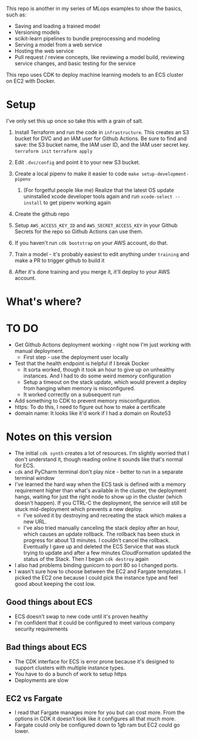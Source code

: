 This repo is another in my series of MLops examples to show the basics, such as:
* Saving and loading a trained model
* Versioning models
* scikit-learn pipelines to bundle preprocessing and modeling
* Serving a model from a web service
* Hosting the web service
* Pull request / review concepts, like reviewing a model build, reviewing service changes, and basic testing for the service

This repo uses CDK to deploy machine learning models to an ECS cluster on EC2 with Docker.

# Setup

I've only set this up once so take this with a grain of salt.

1. Install Terraform and run the code in `infrastructure`. This creates an S3 bucket for DVC and an IAM user for Github Actions. Be sure to find and save: the S3 bucket name, the IAM user ID, and the IAM user secret key. `terraform init` `terraform apply`
1. Edit `.dvc/config` and point it to your new S3 bucket.
1. Create a local pipenv to make it easier to code `make setup-development-pipenv`
   1. (For forgetful people like me) Realize that the latest OS update uninstalled xcode developer tools again and run `xcode-select --install` to get pipenv working again
1. Create the github repo 
   
1. Setup `AWS_ACCESS_KEY_ID` and `AWS_SECRET_ACCESS_KEY` in your Github Secrets for the repo so Github Actions can use them.
1. If you haven't run `cdk bootstrap` on your AWS account, do that.
1. Train a model - it's probably easiest to edit anything under `training` and make a PR to trigger github to build it
1. After it's done training and you merge it, it'll deploy to your AWS account.

# What's where?


# TO DO

* Get Github Actions deployment working - right now I'm just working with manual deployment.
    * First step - use the deployment user locally
* Test that the health endpoint is helpful if I break Docker
    * It sorta worked, though it took an hour to give up on unhealthy instances. And I had to do some weird memory configuration
    * Setup a timeout on the stack update, which would prevent a deploy from hanging when memory is misconfigured.
    * It worked correctly on a subsequent run
* Add something to CDK to prevent memory misconfiguration.
* https: To do this, I need to figure out how to make a certificate
* domain name: It looks like it'd work if I had a domain on Route53

# Notes on this version

* The initial `cdk synth` creates a lot of resources. I'm slightly worried that I don't understand it, though reading online it sounds like that's normal for ECS.
* `cdk` and PyCharm terminal don't play nice - better to run in a separate terminal window
* I've learned the hard way when the ECS task is defined with a memory requirement higher than what's available in the cluster, the deployment hangs, waiting for just the right node to show up in the cluster (which doesn't happen). If you CTRL-C the deployment, the service will still be stuck mid-deployment which prevents a new deploy. 
    * I've solved it by destroying and recreating the stack which makes a new URL.
    * I've also tried manually canceling the stack deploy after an hour, which causes an update rollback. The rollback has been stuck in progress for about 13 minutes. I couldn't cancel the rollback. Eventually I gave up and deleted the ECS Service that was stuck trying to update and after a few minutes CloudFormation updated the status of the Stack. Then I began `cdk destroy` again
* I also had problems binding gunicorn to port 80 so I changed ports.
* I wasn't sure how to choose between the EC2 and Fargate templates. I picked the EC2 one because I could pick the instance type and feel good about keeping the cost low.

## Good things about ECS

* ECS doesn't swap to new code until it's proven healthy
* I'm confident that it could be configured to meet various company security requirements

## Bad things about ECS

* The CDK interface for ECS is error prone because it's designed to support clusters with multiple instance types.
* You have to do a bunch of work to setup https
* Deployments are slow

## EC2 vs Fargate

* I read that Fargate manages more for you but can cost more. From the options in CDK it doesn't look like it configures all that much more.
* Fargate could only be configured down to 1gb ram but EC2 could go lower.